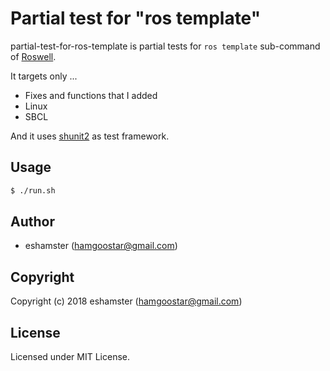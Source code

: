 # Partial test for "ros template"

partial-test-for-ros-template is partial tests for `ros template` sub-command of [Roswell](https://github.com/roswell/roswell).

It targets only ...

- Fixes and functions that I added
- Linux
- SBCL

And it uses [shunit2](https://github.com/kward/shunit2) as test framework.

## Usage

```sh
$ ./run.sh
```

## Author

- eshamster (hamgoostar@gmail.com)

## Copyright

Copyright (c) 2018 eshamster (hamgoostar@gmail.com)

## License

Licensed under MIT License.
